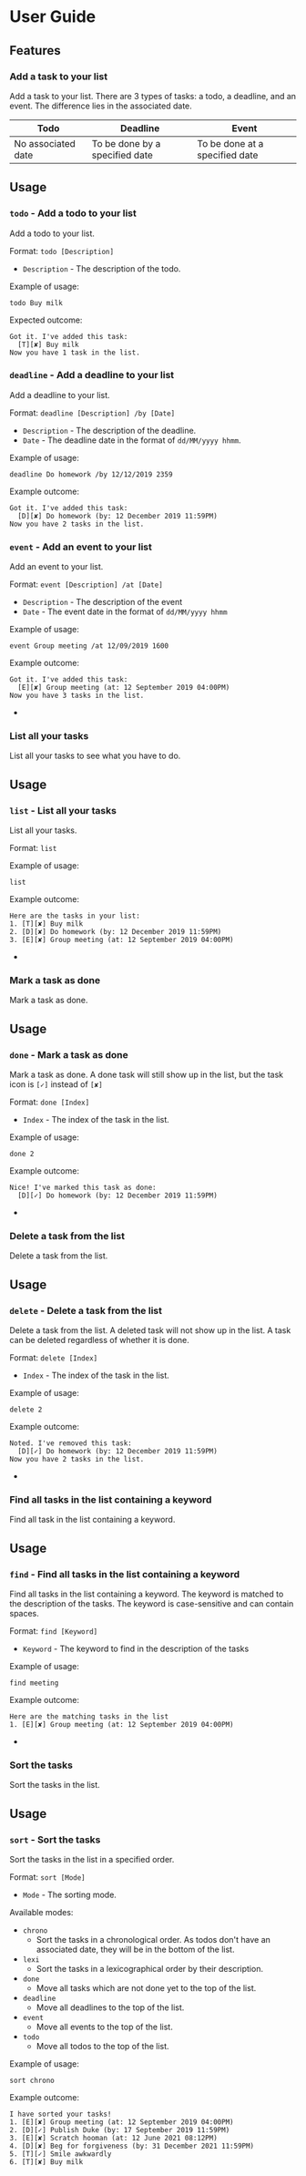 # User Guide

## Features 

### Add a task to your list
Add a task to your list. There are 3 types of tasks: a todo, a deadline, and an event.
The difference lies in the associated date.

Todo | Deadline | Event
-----|----------|------
No associated date | To be done by a specified date | To be done at a specified date

## Usage

### `todo` - Add a todo to your list

Add a todo to your list. 

Format: `todo [Description]`
   
 * `Description` - The description of the todo.

Example of usage:

    todo Buy milk

Expected outcome:

    Got it. I've added this task:
      [T][✘] Buy milk
    Now you have 1 task in the list.

### `deadline` - Add a deadline to your list

Add a deadline to your list.

Format: `deadline [Description] /by [Date]`
 * `Description` - The description of the deadline.
 * `Date` - The deadline date in the format of `dd/MM/yyyy hhmm`.

Example of usage:

    deadline Do homework /by 12/12/2019 2359
    
Example outcome:
    
    Got it. I've added this task:
      [D][✘] Do homework (by: 12 December 2019 11:59PM)
    Now you have 2 tasks in the list.
    
### `event` - Add an event to your list

Add an event to your list.

Format: `event [Description] /at [Date]`
 * `Description` - The description of the event
 * `Date` - The event date in the format of `dd/MM/yyyy hhmm`
 
Example of usage:

    event Group meeting /at 12/09/2019 1600
    
Example outcome:

    Got it. I've added this task:
      [E][✘] Group meeting (at: 12 September 2019 04:00PM)
    Now you have 3 tasks in the list.
   
-
### List all your tasks
List all your tasks to see what you have to do.

## Usage

### `list` - List all your tasks 

List all your tasks.

Format: `list`

Example of usage:

    list
    
Example outcome:

    Here are the tasks in your list:
    1. [T][✘] Buy milk
    2. [D][✘] Do homework (by: 12 December 2019 11:59PM)
    3. [E][✘] Group meeting (at: 12 September 2019 04:00PM)
   
-
### Mark a task as done
Mark a task as done.

## Usage

### `done` - Mark a task as done

Mark a task as done. A done task will still show up in the list, but the task icon is `[✓]` 
instead of `[✘]`

Format: `done [Index]`
 * `Index` - The index of the task in the list.
 
Example of usage:

    done 2
    
Example outcome:

    Nice! I've marked this task as done:
      [D][✓] Do homework (by: 12 December 2019 11:59PM)
 
-
### Delete a task from the list
Delete a task from the list.

## Usage

### `delete` - Delete a task from the list

Delete a task from the list. A deleted task will not show up in the list. 
A task can be deleted regardless of whether it is done.

Format: `delete [Index]`
 * `Index` - The index of the task in the list.
 
Example of usage:

    delete 2
    
Example outcome:

    Noted. I've removed this task:
      [D][✓] Do homework (by: 12 December 2019 11:59PM)
    Now you have 2 tasks in the list.
 
-
### Find all tasks in the list containing a keyword
Find all task in the list containing a keyword.

## Usage

### `find` - Find all tasks in the list containing a keyword

Find all tasks in the list containing a keyword. 
The keyword is matched to the description of the tasks.
The keyword is case-sensitive and can contain spaces.

Format: `find [Keyword]`
 * `Keyword` - The keyword to find in the description of the tasks

Example of usage:

    find meeting
    
Example outcome:

    Here are the matching tasks in the list
    1. [E][✘] Group meeting (at: 12 September 2019 04:00PM)
    
-
### Sort the tasks
Sort the tasks in the list.

## Usage

### `sort` - Sort the tasks

Sort the tasks in the list in a specified order.

Format: `sort [Mode]`
 * `Mode` - The sorting mode.
 
Available modes:
 * `chrono` 
   * Sort the tasks in a chronological order. As todos don't have an associated date, they
   will be in the bottom of the list.
 * `lexi`
   * Sort the tasks in a lexicographical order by their description.
 * `done`
   * Move all tasks which are not done yet to the top of the list.
 * `deadline`
   * Move all deadlines to the top of the list. 
 * `event`
   * Move all events to the top of the list.
 * `todo`
   * Move all todos to the top of the list.
   
Example of usage:

    sort chrono
    
Example outcome:

    I have sorted your tasks!
    1. [E][✘] Group meeting (at: 12 September 2019 04:00PM)
    2. [D][✓] Publish Duke (by: 17 September 2019 11:59PM)
    3. [E][✘] Scratch hooman (at: 12 June 2021 08:12PM)
    4. [D][✘] Beg for forgiveness (by: 31 December 2021 11:59PM)
    5. [T][✓] Smile awkwardly
    6. [T][✘] Buy milk
